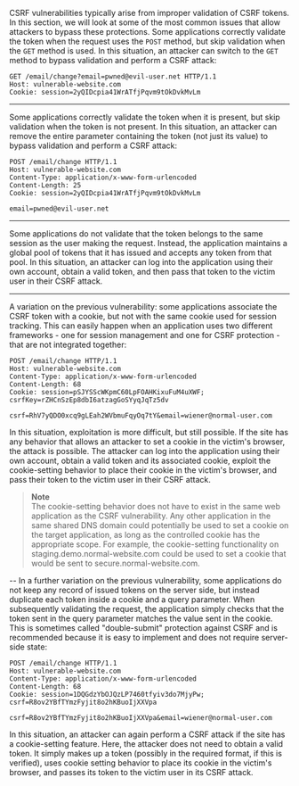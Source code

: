 CSRF vulnerabilities typically arise from improper validation of CSRF tokens. In this section, we will look at some of the most common issues that allow attackers to bypass these protections.
Some applications correctly validate the token when the request uses the `POST` method, but skip validation when the `GET` method is used.
In this situation, an attacker can switch to the `GET` method to bypass validation and perform a CSRF attack:
```Request
GET /email/change?email=pwned@evil-user.net HTTP/1.1
Host: vulnerable-website.com
Cookie: session=2yQIDcpia41WrATfjPqvm9tOkDvkMvLm
```
---
Some applications correctly validate the token when it is present, but skip validation when the token is not present.
In this situation, an attacker can remove the entire parameter containing the token (not just its value) to bypass validation and perform a CSRF attack:
```Request
POST /email/change HTTP/1.1
Host: vulnerable-website.com
Content-Type: application/x-www-form-urlencoded
Content-Length: 25
Cookie: session=2yQIDcpia41WrATfjPqvm9tOkDvkMvLm

email=pwned@evil-user.net
```
---
Some applications do not validate that the token belongs to the same session as the user making the request. Instead, the application maintains a global pool of tokens that it has issued and accepts any token from that pool.
In this situation, an attacker can log into the application using their own account, obtain a valid token, and then pass that token to the victim user in their CSRF attack.

---
A variation on the previous vulnerability: some applications associate the CSRF token with a cookie, but not with the same cookie used for session tracking. This can easily happen when an application uses two different frameworks - one for session management and one for CSRF protection - that are not integrated together:
```Request
POST /email/change HTTP/1.1
Host: vulnerable-website.com
Content-Type: application/x-www-form-urlencoded
Content-Length: 68
Cookie: session=pSJYSScWKpmC60LpFOAHKixuFuM4uXWF; csrfKey=rZHCnSzEp8dbI6atzagGoSYyqJqTz5dv

csrf=RhV7yQDO0xcq9gLEah2WVbmuFqyOq7tY&email=wiener@normal-user.com
```
In this situation, exploitation is more difficult, but still possible. If the site has any behavior that allows an attacker to set a cookie in the victim's browser, the attack is possible. The attacker can log into the application using their own account, obtain a valid token and its associated cookie, exploit the cookie-setting behavior to place their cookie in the victim's browser, and pass their token to the victim user in their CSRF attack.

> **Note**  
> The cookie-setting behavior does not have to exist in the same web application as the CSRF vulnerability. Any other application in the same shared DNS domain could potentially be used to set a cookie on the target application, as long as the controlled cookie has the appropriate scope. For example, the cookie-setting functionality on staging.demo.normal-website.com could be used to set a cookie that would be sent to secure.normal-website.com.

--
In a further variation on the previous vulnerability, some applications do not keep any record of issued tokens on the server side, but instead duplicate each token inside a cookie and a query parameter. When subsequently validating the request, the application simply checks that the token sent in the query parameter matches the value sent in the cookie. This is sometimes called "double-submit" protection against CSRF and is recommended because it is easy to implement and does not require server-side state:
```Request
POST /email/change HTTP/1.1
Host: vulnerable-website.com
Content-Type: application/x-www-form-urlencoded
Content-Length: 68
Cookie: session=1DQGdzYbOJQzLP7460tfyiv3do7MjyPw; csrf=R8ov2YBfTYmzFyjit8o2hKBuoIjXXVpa

csrf=R8ov2YBfTYmzFyjit8o2hKBuoIjXXVpa&email=wiener@normal-user.com
```
In this situation, an attacker can again perform a CSRF attack if the site has a cookie-setting feature. Here, the attacker does not need to obtain a valid token. It simply makes up a token (possibly in the required format, if this is verified), uses cookie setting behavior to place its cookie in the victim's browser, and passes its token to the victim user in its CSRF attack.